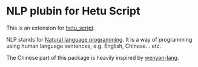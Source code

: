 # NLP plubin for Hetu Script

This is an extension for [hetu_script](https://pub.dev/packages/hetu_script).

NLP stands for [Natural language programming](https://en.wikipedia.org/wiki/Natural-language_programming). It is a way of programming using human language sentences, e.g. English, Chinese... etc.

The Chinese part of this package is heavily inspired by [wenyan-lang](https://github.com/wenyan-lang/wenyan).
